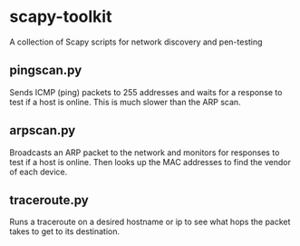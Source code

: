 # scapy-toolkit
A collection of Scapy scripts for network discovery and pen-testing

## pingscan.py
Sends ICMP (ping) packets to 255 addresses and waits for a response to test if a host is online. This is much slower than the ARP scan.

## arpscan.py
Broadcasts an ARP packet to the network and monitors for responses to test if a host is online. Then looks up the MAC addresses to find the vendor of each device.

## traceroute.py
Runs a traceroute on a desired hostname or ip to see what hops the packet takes to get to its destination.
